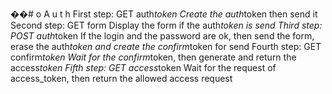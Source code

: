 ��#       o   A   u   t   h    
  
  
 _ _ F i r s t   s t e p :   G E T   a u t h _ t o k e n _ _  
 C r e a t e   t h e   a u t h _ t o k e n   t h e n   s e n d   i t  
  
 _ _ S e c o n d   s t e p :   G E T   f o r m _ _  
 D i s p l a y   t h e   f o r m   i f   t h e   a u t h _ t o k e n   i s   s e n d  
  
 _ _ T h i r d   s t e p :   P O S T   a u t h _ t o k e n _ _  
 I f   t h e   l o g i n   a n d   t h e   p a s s w o r d   a r e   o k ,   t h e n   s e n d   t h e   f o r m ,   e r a s e   t h e   a u t h _ t o k e n   a n d   c r e a t e   t h e   c o n f i r m _ t o k e n   f o r   s e n d  
    
 _ _ F o u r t h   s t e p :   G E T   c o n f i r m _ t o k e n _ _   
 W a i t   f o r   t h e   c o n f i r m _ t o k e n ,   t h e n   g e n e r a t e   a n d   r e t u r n   t h e   a c c e s s _ t o k e n  
  
 _ _ F i f t h   s t e p :   G E T   a c c e s s _ t o k e n _ _  
 W a i t   f o r   t h e   r e q u e s t   o f   a c c e s s _ t o k e n ,   t h e n   r e t u r n   t h e   a l l o w e d   a c c e s s   r e q u e s t   
